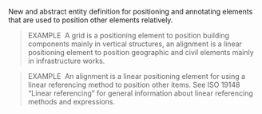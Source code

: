 New and abstract entity definition for positioning and annotating elements that are used to position other elements relatively.

> EXAMPLE&nbsp; A grid is a positioning element to position building components mainly in vertical structures, an alignment is a linear positioning element to position geographic and civil elements mainly in infrastructure works.

> EXAMPLE&nbsp; An alignment is a linear positioning element for using a linear referencing method to position other items. See ISO 19148 “Linear referencing” for general information about linear referencing methods and expressions.